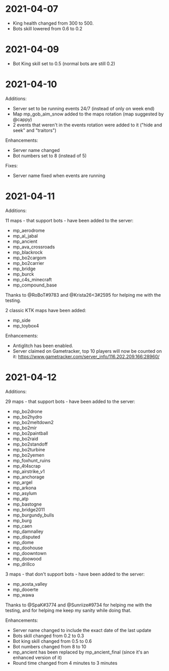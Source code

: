 # 2021-04-07

- King health changed from 300 to 500.
- Bots skill lowered from 0.6 to 0.2

# 2021-04-09

- Bot King skill set to 0.5 (normal bots are still 0.2)

# 2021-04-10

Additions:

- Server set to be running events 24/7 (instead of only on week end)
- Map mp_gob_aim_snow added to the maps rotation (map suggested by @cappy)
- 2 events that weren't in the events rotation were added to it ("hide and seek" and "traitors")

Enhancements:

- Server name changed
- Bot numbers set to 8 (instead of 5)

Fixes:

- Server name fixed when events are running

# 2021-04-11


Additions:

11 maps - that support bots - have been added to the server:

- mp_aerodrome
- mp_al_jabal
- mp_ancient
- mp_ava_crossroads
- mp_blackrock
- mp_bo2cargom
- mp_bo2carrier
- mp_bridge
- mp_burck
- mp_c4s_minecraft
- mp_compound_base

Thanks to @RoBoT#9783 and @Krista26<3#2595  for helping me with the testing.

2 classic KTK maps have been added:

- mp_side
- mp_toybox4

Enhancements:

- Antiglitch has been enabled.
- Server claimed on Gametracker, top 10 players will now be counted on it: https://www.gametracker.com/server_info/116.202.209.166:28960/

# 2021-04-12

Additions:

29 maps - that support bots - have been added to the server:

- mp_bo2drone
- mp_bo2hydro
- mp_bo2meltdown2
- mp_bo2mir
- mp_bo2paintball
- mp_bo2raid
- mp_bo2standoff
- mp_bo2turbine
- mp_bo2yemen
- mp_foxhunt_ruins
- mp_4t4scrap
- mp_airstrike_v1
- mp_anchorage
- mp_argel
- mp_arkona
- mp_asylum
- mp_atp
- mp_bastogne
- mp_bridge2011
- mp_burgundy_bulls
- mp_burg
- mp_caen
- mp_damnalley
- mp_disputed
- mp_dome
- mp_doohouse
- mp_doowntown
- mp_doowood
- mp_drillco

3 maps - that don't support bots - have been added to the server:

- mp_aosta_valley
- mp_dooerte
- mp_wawa

Thanks to @SpaK#3774 and @Sunriize#9734 for helping me with the testing, and for helping me keep my sanity while doing that.

Enhancements:

- Server name changed to include the exact date of the last update
- Bots skill changed from 0.2 to 0.3
- Bot king skill changed from 0.5 to 0.6
- Bot numbers changed from 8 to 10
- mp_ancient has been replaced by mp_ancient_final (since it's an enhanced version of it)
- Round time changed from 4 minutes to 3 minutes

